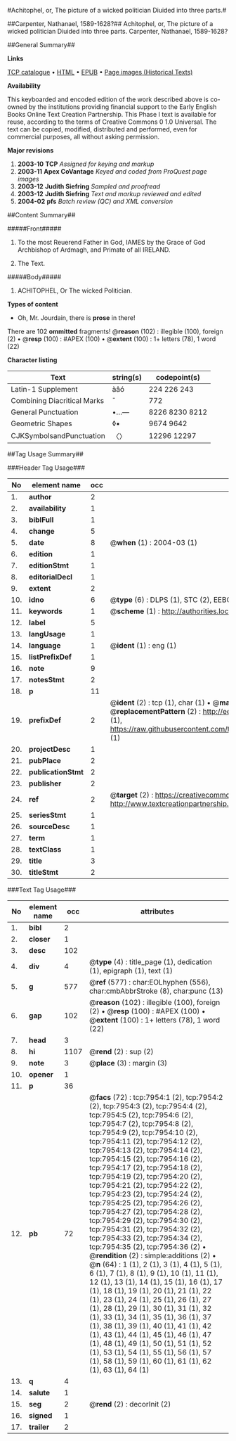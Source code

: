 #Achitophel, or, The picture of a wicked politician Diuided into three parts.#

##Carpenter, Nathanael, 1589-1628?##
Achitophel, or, The picture of a wicked politician Diuided into three parts.
Carpenter, Nathanael, 1589-1628?

##General Summary##

**Links**

[TCP catalogue](http://www.ota.ox.ac.uk/tcp/)  • 
[HTML](http://tei.it.ox.ac.uk/tcp/Texts-HTML/free/A18/A18021.html)  • 
[EPUB](http://tei.it.ox.ac.uk/tcp/Texts-EPUB/free/A18/A18021.epub) • 
[Page images (Historical Texts)](https://data.historicaltexts.jisc.ac.uk/view?pubId=eebo-99843238e&pageId=eebo-99843238e-7954-1)

**Availability**

This keyboarded and encoded edition of the
	       work described above is co-owned by the institutions
	       providing financial support to the Early English Books
	       Online Text Creation Partnership. This Phase I text is
	       available for reuse, according to the terms of Creative
	       Commons 0 1.0 Universal. The text can be copied,
	       modified, distributed and performed, even for
	       commercial purposes, all without asking permission.

**Major revisions**

1. __2003-10__ __TCP__ *Assigned for keying and markup*
1. __2003-11__ __Apex CoVantage__ *Keyed and coded from ProQuest page images*
1. __2003-12__ __Judith Siefring__ *Sampled and proofread*
1. __2003-12__ __Judith Siefring__ *Text and markup reviewed and edited*
1. __2004-02__ __pfs__ *Batch review (QC) and XML conversion*

##Content Summary##

#####Front#####

1. To the most Reuerend Father in God, IAMES by the Grace of God Archbishop of Ardmagh, and Primate of all IRELAND.

1. The Text.

#####Body#####

1. ACHITOPHEL, Or The wicked Politician.

**Types of content**

  * Oh, Mr. Jourdain, there is **prose** in there!

There are 102 **ommitted** fragments! 
 @__reason__ (102) : illegible (100), foreign (2)  •  @__resp__ (100) : #APEX (100)  •  @__extent__ (100) : 1+ letters (78), 1 word (22)

**Character listing**


|Text|string(s)|codepoint(s)|
|---|---|---|
|Latin-1 Supplement|àâó|224 226 243|
|Combining             Diacritical Marks|̄|772|
|General Punctuation|•…—|8226 8230 8212|
|Geometric Shapes|◊▪|9674 9642|
|CJKSymbolsandPunctuation|〈〉|12296 12297|

##Tag Usage Summary##

###Header Tag Usage###

|No|element name|occ|attributes|
|---|---|---|---|
|1.|__author__|2||
|2.|__availability__|1||
|3.|__biblFull__|1||
|4.|__change__|5||
|5.|__date__|8| @__when__ (1) : 2004-03 (1)|
|6.|__edition__|1||
|7.|__editionStmt__|1||
|8.|__editorialDecl__|1||
|9.|__extent__|2||
|10.|__idno__|6| @__type__ (6) : DLPS (1), STC (2), EEBO-CITATION (1), PROQUEST (1), VID (1)|
|11.|__keywords__|1| @__scheme__ (1) : http://authorities.loc.gov/ (1)|
|12.|__label__|5||
|13.|__langUsage__|1||
|14.|__language__|1| @__ident__ (1) : eng (1)|
|15.|__listPrefixDef__|1||
|16.|__note__|9||
|17.|__notesStmt__|2||
|18.|__p__|11||
|19.|__prefixDef__|2| @__ident__ (2) : tcp (1), char (1)  •  @__matchPattern__ (2) : ([0-9\-]+):([0-9IVX]+) (1), (.+) (1)  •  @__replacementPattern__ (2) : http://eebo.chadwyck.com/downloadtiff?vid=$1&page=$2 (1), https://raw.githubusercontent.com/textcreationpartnership/Texts/master/tcpchars.xml#$1 (1)|
|20.|__projectDesc__|1||
|21.|__pubPlace__|2||
|22.|__publicationStmt__|2||
|23.|__publisher__|2||
|24.|__ref__|2| @__target__ (2) : https://creativecommons.org/publicdomain/zero/1.0/ (1), http://www.textcreationpartnership.org/docs/. (1)|
|25.|__seriesStmt__|1||
|26.|__sourceDesc__|1||
|27.|__term__|1||
|28.|__textClass__|1||
|29.|__title__|3||
|30.|__titleStmt__|2||


###Text Tag Usage###

|No|element name|occ|attributes|
|---|---|---|---|
|1.|__bibl__|2||
|2.|__closer__|1||
|3.|__desc__|102||
|4.|__div__|4| @__type__ (4) : title_page (1), dedication (1), epigraph (1), text (1)|
|5.|__g__|577| @__ref__ (577) : char:EOLhyphen (556), char:cmbAbbrStroke (8), char:punc (13)|
|6.|__gap__|102| @__reason__ (102) : illegible (100), foreign (2)  •  @__resp__ (100) : #APEX (100)  •  @__extent__ (100) : 1+ letters (78), 1 word (22)|
|7.|__head__|3||
|8.|__hi__|1107| @__rend__ (2) : sup (2)|
|9.|__note__|3| @__place__ (3) : margin (3)|
|10.|__opener__|1||
|11.|__p__|36||
|12.|__pb__|72| @__facs__ (72) : tcp:7954:1 (2), tcp:7954:2 (2), tcp:7954:3 (2), tcp:7954:4 (2), tcp:7954:5 (2), tcp:7954:6 (2), tcp:7954:7 (2), tcp:7954:8 (2), tcp:7954:9 (2), tcp:7954:10 (2), tcp:7954:11 (2), tcp:7954:12 (2), tcp:7954:13 (2), tcp:7954:14 (2), tcp:7954:15 (2), tcp:7954:16 (2), tcp:7954:17 (2), tcp:7954:18 (2), tcp:7954:19 (2), tcp:7954:20 (2), tcp:7954:21 (2), tcp:7954:22 (2), tcp:7954:23 (2), tcp:7954:24 (2), tcp:7954:25 (2), tcp:7954:26 (2), tcp:7954:27 (2), tcp:7954:28 (2), tcp:7954:29 (2), tcp:7954:30 (2), tcp:7954:31 (2), tcp:7954:32 (2), tcp:7954:33 (2), tcp:7954:34 (2), tcp:7954:35 (2), tcp:7954:36 (2)  •  @__rendition__ (2) : simple:additions (2)  •  @__n__ (64) : 1 (1), 2 (1), 3 (1), 4 (1), 5 (1), 6 (1), 7 (1), 8 (1), 9 (1), 10 (1), 11 (1), 12 (1), 13 (1), 14 (1), 15 (1), 16 (1), 17 (1), 18 (1), 19 (1), 20 (1), 21 (1), 22 (1), 23 (1), 24 (1), 25 (1), 26 (1), 27 (1), 28 (1), 29 (1), 30 (1), 31 (1), 32 (1), 33 (1), 34 (1), 35 (1), 36 (1), 37 (1), 38 (1), 39 (1), 40 (1), 41 (1), 42 (1), 43 (1), 44 (1), 45 (1), 46 (1), 47 (1), 48 (1), 49 (1), 50 (1), 51 (1), 52 (1), 53 (1), 54 (1), 55 (1), 56 (1), 57 (1), 58 (1), 59 (1), 60 (1), 61 (1), 62 (1), 63 (1), 64 (1)|
|13.|__q__|4||
|14.|__salute__|1||
|15.|__seg__|2| @__rend__ (2) : decorInit (2)|
|16.|__signed__|1||
|17.|__trailer__|2||
